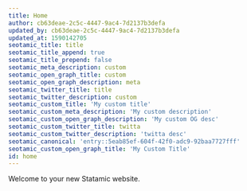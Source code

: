 ```yaml
---
title: Home
author: cb63deae-2c5c-4447-9ac4-7d2137b3defa
updated_by: cb63deae-2c5c-4447-9ac4-7d2137b3defa
updated_at: 1590142705
seotamic_title: title
seotamic_title_append: true
seotamic_title_prepend: false
seotamic_meta_description: custom
seotamic_open_graph_title: custom
seotamic_open_graph_description: meta
seotamic_twitter_title: title
seotamic_twitter_description: custom
seotamic_custom_title: 'My custom title'
seotamic_custom_meta_description: 'My custom description'
seotamic_custom_open_graph_description: 'My custom OG desc'
seotamic_custom_twitter_title: twitta
seotamic_custom_twitter_description: 'twitta desc'
seotamic_canonical: 'entry::5eab85ef-604f-42f0-adc9-92baa7727fff'
seotamic_custom_open_graph_title: 'My Custom Title'
id: home
---
```

Welcome to your new Statamic website.